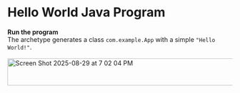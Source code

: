 # Hello World Java Program
<b>Run the program</b><br>
The archetype generates a class `com.example.App` with a simple `"Hello World!"`.<br>
<br><img width="633" height="61" alt="Screen Shot 2025-08-29 at 7 02 04 PM" src="https://github.com/user-attachments/assets/9fb912c9-2011-441b-a156-ea37b668cb30" />
